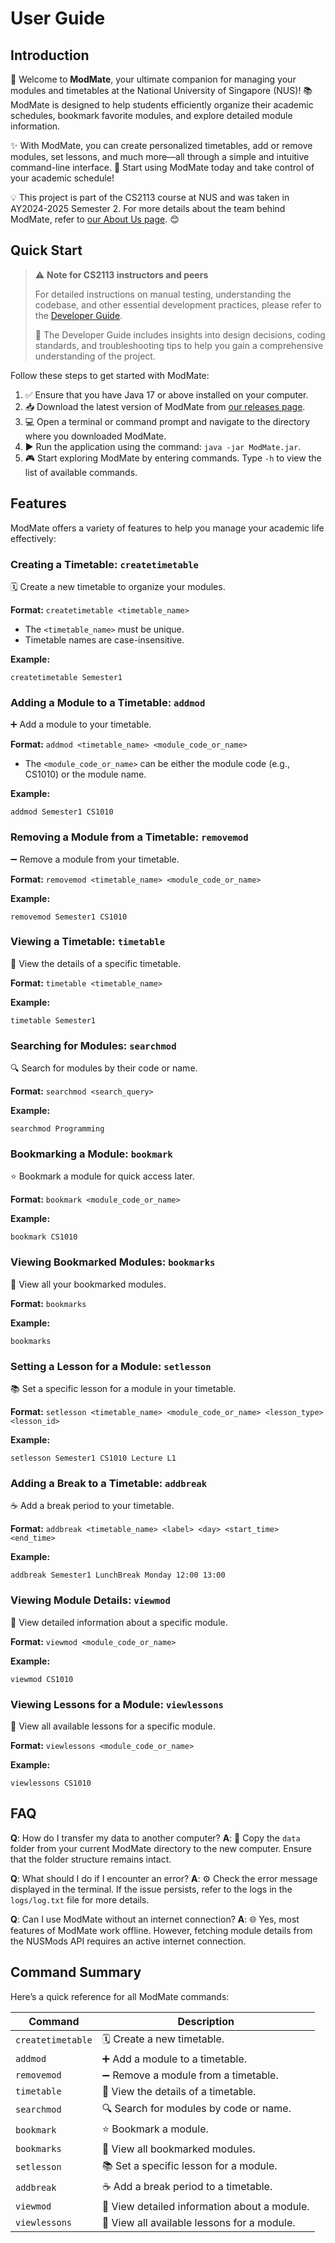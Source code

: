 # User Guide

## Introduction

🎉 Welcome to **ModMate**, your ultimate companion for managing your modules and timetables at the National University of Singapore (NUS)! 📚 ModMate is designed to help students efficiently organize their academic schedules, bookmark favorite modules, and explore detailed module information.

✨ With ModMate, you can create personalized timetables, add or remove modules, set lessons, and much more—all through a simple and intuitive command-line interface. 🚀 Start using ModMate today and take control of your academic schedule!

💡 This project is part of the CS2113 course at NUS and was taken in AY2024-2025 Semester 2. For more details about the team behind ModMate, refer to [our About Us page](docs/AboutUs.md). 😊

## Quick Start

> ⚠️ **Note for CS2113 instructors and peers**
>
> For detailed instructions on manual testing, understanding the codebase, and other essential development practices, please refer to the [Developer Guide](docs/DeveloperGuide.md).
>
> 📘 The Developer Guide includes insights into design decisions, coding standards, and troubleshooting tips to help you gain a comprehensive understanding of the project.

Follow these steps to get started with ModMate:

1. ✅ Ensure that you have Java 17 or above installed on your computer.
2. 📥 Download the latest version of ModMate from [our releases page](https://github.com/AY2425S2-CS2113-W12-1/tp/releases).
3. 💻 Open a terminal or command prompt and navigate to the directory where you downloaded ModMate.
4. ▶️ Run the application using the command: `java -jar ModMate.jar`.
5. 🎮 Start exploring ModMate by entering commands. Type `-h` to view the list of available commands.

## Features

ModMate offers a variety of features to help you manage your academic life effectively:

### Creating a Timetable: `createtimetable`
🗓️ Create a new timetable to organize your modules.

**Format:** `createtimetable <timetable_name>`

- The `<timetable_name>` must be unique.
- Timetable names are case-insensitive.

**Example:**
```
createtimetable Semester1
```

### Adding a Module to a Timetable: `addmod`
➕ Add a module to your timetable.

**Format:** `addmod <timetable_name> <module_code_or_name>`

- The `<module_code_or_name>` can be either the module code (e.g., CS1010) or the module name.

**Example:**
```
addmod Semester1 CS1010
```

### Removing a Module from a Timetable: `removemod`
➖ Remove a module from your timetable.

**Format:** `removemod <timetable_name> <module_code_or_name>`

**Example:**
```
removemod Semester1 CS1010
```

### Viewing a Timetable: `timetable`
👀 View the details of a specific timetable.

**Format:** `timetable <timetable_name>`

**Example:**
```
timetable Semester1
```

### Searching for Modules: `searchmod`
🔍 Search for modules by their code or name.

**Format:** `searchmod <search_query>`

**Example:**
```
searchmod Programming
```

### Bookmarking a Module: `bookmark`
⭐ Bookmark a module for quick access later.

**Format:** `bookmark <module_code_or_name>`

**Example:**
```
bookmark CS1010
```

### Viewing Bookmarked Modules: `bookmarks`
📑 View all your bookmarked modules.

**Format:** `bookmarks`

**Example:**
```
bookmarks
```

### Setting a Lesson for a Module: `setlesson`
📚 Set a specific lesson for a module in your timetable.

**Format:** `setlesson <timetable_name> <module_code_or_name> <lesson_type> <lesson_id>`

**Example:**
```
setlesson Semester1 CS1010 Lecture L1
```

### Adding a Break to a Timetable: `addbreak`
☕ Add a break period to your timetable.

**Format:** `addbreak <timetable_name> <label> <day> <start_time> <end_time>`

**Example:**
```
addbreak Semester1 LunchBreak Monday 12:00 13:00
```

### Viewing Module Details: `viewmod`
📖 View detailed information about a specific module.

**Format:** `viewmod <module_code_or_name>`

**Example:**
```
viewmod CS1010
```

### Viewing Lessons for a Module: `viewlessons`
📝 View all available lessons for a specific module.

**Format:** `viewlessons <module_code_or_name>`

**Example:**
```
viewlessons CS1010
```

## FAQ

**Q**: How do I transfer my data to another computer?
**A**: 📂 Copy the `data` folder from your current ModMate directory to the new computer. Ensure that the folder structure remains intact.

**Q**: What should I do if I encounter an error?
**A**: ⚙️ Check the error message displayed in the terminal. If the issue persists, refer to the logs in the `logs/log.txt` file for more details.

**Q**: Can I use ModMate without an internet connection?
**A**: 🌐 Yes, most features of ModMate work offline. However, fetching module details from the NUSMods API requires an active internet connection.

## Command Summary

Here’s a quick reference for all ModMate commands:

| Command                     | Description                                      |
|-----------------------------|--------------------------------------------------|
| `createtimetable`           | 🗓️ Create a new timetable.                      |
| `addmod`                    | ➕ Add a module to a timetable.                  |
| `removemod`                 | ➖ Remove a module from a timetable.             |
| `timetable`                 | 👀 View the details of a timetable.             |
| `searchmod`                 | 🔍 Search for modules by code or name.          |
| `bookmark`                  | ⭐ Bookmark a module.                            |
| `bookmarks`                 | 📑 View all bookmarked modules.                 |
| `setlesson`                 | 📚 Set a specific lesson for a module.          |
| `addbreak`                  | ☕ Add a break period to a timetable.            |
| `viewmod`                   | 📖 View detailed information about a module.    |
| `viewlessons`               | 📝 View all available lessons for a module.     |
